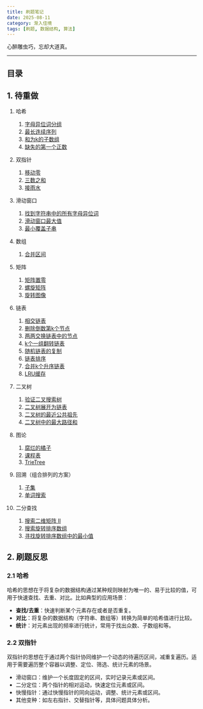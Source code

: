 ```yaml
---
title: 刷题笔记
date: 2025-08-11
category: 渐入佳境
tags: [刷题, 数据结构, 算法]
---
```


心醉雕虫巧，忘却大道真。

---

## 目录

## 1. 待重做

1. 哈希

   1. [字母异位词分组](https://leetcode.cn/problems/group-anagrams/)
   2. [最长连续序列](https://leetcode.cn/problems/longest-consecutive-sequence/)
   3. [和为k的子数组](https://leetcode.cn/problems/subarray-sum-equals-k/)
   4. [缺失的第一个正数](https://leetcode.cn/problems/first-missing-positive/)

2. 双指针
   1. [移动零](https://leetcode.cn/problems/move-zeroes/)
   2. [三数之和](https://leetcode.cn/problems/3sum/)
   3. [接雨水](https://leetcode.cn/problems/trapping-rain-water/)

3. 滑动窗口
   1. [找到字符串中的所有字母异位词](https://leetcode.cn/problems/find-all-anagrams-in-a-string/)
   2. [滑动窗口最大值](https://leetcode.cn/problems/sliding-window-maximum/)
   3. [最小覆盖子串](https://leetcode.cn/problems/minimum-window-substring/)

4. 数组
   1. [合并区间](https://leetcode.cn/problems/merge-intervals/)

5. 矩阵
   1. [矩阵置零](https://leetcode.cn/problems/set-matrix-zeroes/)
   2. [螺旋矩阵](https://leetcode.cn/problems/spiral-matrix/)
   3. [旋转图像](https://leetcode.cn/problems/rotate-image/)


6. 链表
   1. [相交链表](https://leetcode.cn/problems/intersection-of-two-linked-lists/)
   2. [删除倒数第k个节点](https://leetcode.cn/problems/remove-nth-node-from-end-of-list/)
   3. [两两交换链表中的节点](https://leetcode.cn/problems/swap-nodes-in-pairs/)
   4. [k个一组翻转链表](https://leetcode.cn/problems/reverse-nodes-in-k-group/)
   5. [随机链表的复制](https://leetcode.cn/problems/copy-list-with-random-pointer/)
   6. [链表排序](https://leetcode.cn/problems/sort-list/)
   7. [合并k个升序链表](https://leetcode.cn/problems/merge-k-sorted-lists/)
   8. [LRU缓存](https://leetcode.cn/problems/lru-cache/)

7. 二叉树
   1. [验证二叉搜索树](https://leetcode.cn/problems/validate-binary-search-tree/)
   2. [二叉树展开为链表](https://leetcode.cn/problems/flatten-binary-tree-to-linked-list/)
   3. [二叉树的最近公共祖先](https://leetcode.cn/problems/lowest-common-ancestor-of-a-binary-tree/)
   4. [二叉树中的最大路径和](https://leetcode.cn/problems/binary-tree-maximum-path-sum/)

8. 图论
   1. [腐烂的橘子](https://leetcode.cn/problems/rotting-oranges/)
   2. [课程表](https://leetcode.cn/problems/course-schedule/)
   3. [TrieTree](https://leetcode.cn/problems/implement-trie-prefix-tree/)

9. 回溯（组合排列的方案）
   1.  [子集](https://leetcode.cn/problems/subsets/)
   2.  [单词搜索](https://leetcode.cn/problems/word-search/)

10. 二分查找
    1. [搜索二维矩阵 II](https://leetcode.cn/problems/search-a-2d-matrix-ii/)
    2. [搜索旋转排序数组](https://leetcode.cn/problems/search-in-rotated-sorted-array/)
    3. [寻找旋转排序数组中的最小值](https://leetcode.cn/problems/find-minimum-in-rotated-sorted-array/)


## 2. 刷题反思

### 2.1 哈希

哈希的思想在于将复杂的数据结构通过某种规则映射为唯一的、易于比较的值，可用于快速查找、去重、对比。比如典型的应用场景：

- **查找/去重**：快速判断某个元素存在或者是否重复。
- **对比**：将复杂的数据结构（字符串、数组等）转换为简单的哈希值进行比较。
- **统计**：对元素出现的频率进行统计，常用于找出众数、子数组和等。

### 2.2 双指针

双指针的思想在于通过两个指针协同维护一个动态的待遍历区间，减重复遍历。适用于需要遍历整个容器以调整、定位、筛选、统计元素的场景。

- 滑动窗口：维护一个长度固定的区间，实时记录元素或区间。
- 二分定位：两个指针的相对运动，快速定位元素或区间。
- 快慢指针：通过快慢指针的同向运动，调整、统计元素或区间。
- 其他变种：如左右指针、交替指针等，具体问题具体分析。



